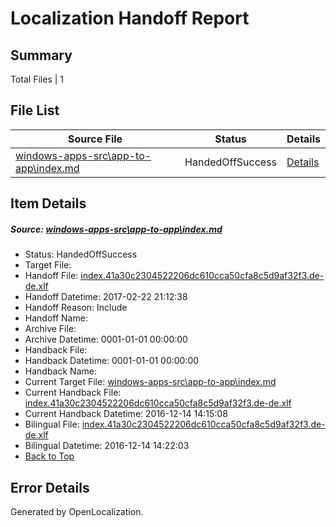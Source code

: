 # <a name='report-top'></a> Localization Handoff Report

## Summary
 Total Files | 1

## File List
 Source File | Status | Details 
 ----------- | ------ | ------- 
 [windows-apps-src\app-to-app\index.md](https://cpubwin.visualstudio.com/windows-uwp/_git/windows-uwp/commit/274d33165c1f8fbb02376e87090699e8d93333d6?path=windows-apps-src%2Fapp-to-app%2Findex.md&_a=contents) | HandedOffSuccess | [Details](#8d700c707a3a3cdebe338ac51c8ebb5b37d94da3148)

## Item Details
##### <a name='8d700c707a3a3cdebe338ac51c8ebb5b37d94da3148'></a> Source: [windows-apps-src\app-to-app\index.md](https://cpubwin.visualstudio.com/windows-uwp/_git/windows-uwp/commit/274d33165c1f8fbb02376e87090699e8d93333d6?path=windows-apps-src%2Fapp-to-app%2Findex.md&_a=contents)
* Status: HandedOffSuccess
* Target File: 
* Handoff File: [index.41a30c2304522206dc610cca50cfa8c5d9af32f3.de-de.xlf](https://cpubwin.visualstudio.com/windows-uwp/_git/WDCLib.handoff/commit/ec783b1e2a61994c6ec2f061407d58158bd49d3e?path=ol-handoff%2Fcpubwin%2Fwindows-uwp.de-de%2Fmaster%2Findex.41a30c2304522206dc610cca50cfa8c5d9af32f3.de-de.xlf&_a=contents)
* Handoff Datetime: 2017-02-22 21:12:38
* Handoff Reason: Include
* Handoff Name: 
* Archive File: 
* Archive Datetime: 0001-01-01 00:00:00
* Handback File: 
* Handback Datetime: 0001-01-01 00:00:00
* Handback Name: 
* Current Target File: [windows-apps-src\app-to-app\index.md](https://cpubwin.visualstudio.com/windows-uwp/_git/windows-uwp.de-de/commit/e65d1f0636cb3c708494910bb989cf8916de1830?path=windows-apps-src%2Fapp-to-app%2Findex.md&_a=contents)
* Current Handback File: [index.41a30c2304522206dc610cca50cfa8c5d9af32f3.de-de.xlf](https://cpubwin.visualstudio.com/windows-uwp/_git/WDCLib.handback/commit/36a652af629a68522c02865a101a20c0f4395d10?path=ol-handback%2Fcpubwin%2Fwindows-uwp.de-de%2Fmaster%2Findex.41a30c2304522206dc610cca50cfa8c5d9af32f3.de-de.xlf&_a=contents)
* Current Handback Datetime: 2016-12-14 14:15:08
* Bilingual File: [index.41a30c2304522206dc610cca50cfa8c5d9af32f3.de-de.xlf](https://cpubwin.visualstudio.com/windows-uwp/_git/WDCLib.handback/commit/36a652af629a68522c02865a101a20c0f4395d10?path=ol-handback%2Fcpubwin%2Fwindows-uwp.de-de%2Fmaster%2Findex.41a30c2304522206dc610cca50cfa8c5d9af32f3.de-de.xlf&_a=contents)
* Bilingual Datetime: 2016-12-14 14:22:03
* [Back to Top](#report-top)


## Error Details

Generated by OpenLocalization.
